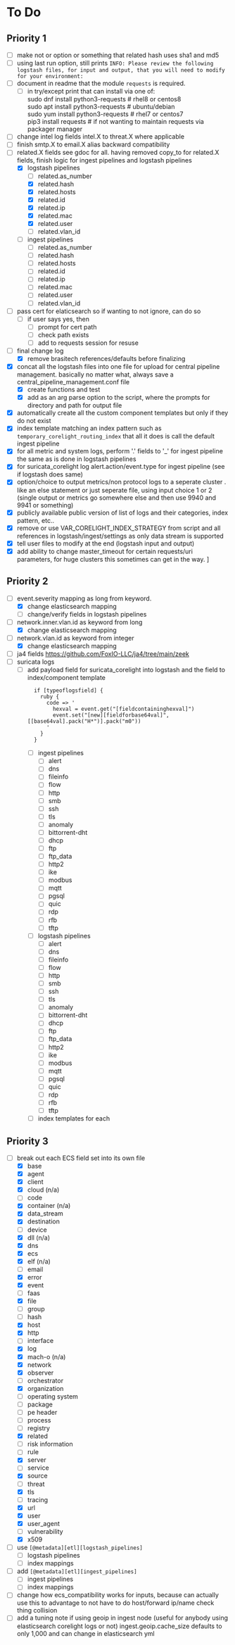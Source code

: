 # To Do

## Priority 1
- [ ] make not or option or something that related hash uses sha1 and md5 
- [ ] using last run option, still prints `INFO: Please review the following logstash files, for input and output, that you will need to modify for your environment:` 
- [ ] document in readme that the module `requests` is required.
  - [ ] in try/except print that can install via one of:  
sudo dnf install python3-requests # rhel8 or centos8  
sudo apt install python3-requests # ubuntu/debian  
sudo yum install python3-requests # rhel7 or centos7  
pip3 install requests # if not wanting to maintain requests via packager manager
- [ ] change intel log fields intel.X to threat.X where applicable
- [ ] finish smtp.X to email.X alias backward compatibility
- [ ] related.X fields see gdoc for all. having removed copy_to for related.X fields, finish logic for ingest pipelines and logstash pipelines
    - [x] logstash pipelines
        - [ ] related.as_number
        - [x] related.hash
        - [x] related.hosts
        - [x] related.id
        - [x] related.ip
        - [x] related.mac
        - [x] related.user
        - [ ] related.vlan_id
    - [ ] ingest pipelines
        - [ ] related.as_number
        - [ ] related.hash
        - [ ] related.hosts
        - [ ] related.id
        - [ ] related.ip
        - [ ] related.mac
        - [ ] related.user
        - [ ] related.vlan_id
- [ ] pass cert for elaticsearch so if wanting to not ignore, can do so
  - [ ] if user says yes, then
    - [ ] prompt for cert path
    - [ ] check path exists
    - [ ] add to requests session for resuse
- [ ] final change log
  - [x] remove brasitech references/defaults before finalizing
- [x] concat all the logstash files into one file for upload for central pipeline management. basically no matter what, always save a central_pipeline_management.conf file
    - [x] create functions and test
    - [x] add as an arg parse option to the script, where the prompts for directory and path for output file
- [x] automatically create all the custom component templates but only if they do not exist
- [x] index template matching an index pattern such as `temporary_corelight_routing_index` that all it does is call the default ingest pipeline
- [x] for all metric and system logs, perform '.' fields to '_' for ingest pipeline the same as is done in logstash pipelines
- [x] for suricata_corelight log alert.action/event.type for ingest pipeline (see if logstash does same)
- [x] option/choice to output metrics/non protocol logs to a seperate cluster . like an else statement or just seperate file, using input choice 1 or 2 (single output or metrics go somewhere else and then use 9940 and 9941 or something)
- [x] publicly available public version of list of logs and their categories, index pattern, etc..
- [x] remove or use VAR_CORELIGHT_INDEX_STRATEGY from script and all references in logstash/ingest/settings as only data stream is supported
- [x] tell user files to modify at the end (logstash input and output)
- [x] add ability to change master_timeout for certain requests/uri parameters, for huge clusters this sometimes can get in the way. ]

## Priority 2
- [ ] event.severity mapping as long from keyword.
  - [x] change elasticsearch mapping
  - [ ] change/verify fields in logstash pipelines
- [ ] network.inner.vlan.id as keyword from long
  - [x] change elasticsearch mapping
- [ ] network.vlan.id as keyword from integer
  - [x] change elasticsearch mapping
- [ ] ja4 fields https://github.com/FoxIO-LLC/ja4/tree/main/zeek
- [ ] suricata logs
    - [ ] add payload field for suricata_corelight into logstash and the field to index/component template
      ```
        if [typeoflogsfield] {
          ruby {
            code => '
              hexval = event.get("[fieldcontaininghexval]")
              event.set("[new][fieldforbase64val]", [[base64val].pack("H*")].pack("m0"))
            '
          }
        }
      ```
        - [ ] ingest pipelines
            - [ ] alert
            - [ ] dns
            - [ ] fileinfo
            - [ ] flow
            - [ ] http
            - [ ] smb
            - [ ] ssh
            - [ ] tls
            - [ ] anomaly
            - [ ] bittorrent-dht
            - [ ] dhcp
            - [ ] ftp
            - [ ] ftp_data
            - [ ] http2
            - [ ] ike
            - [ ] modbus
            - [ ] mqtt
            - [ ] pgsql
            - [ ] quic
            - [ ] rdp
            - [ ] rfb
            - [ ] tftp
        - [ ] logstash pipelines
            - [ ] alert
            - [ ] dns
            - [ ] fileinfo
            - [ ] flow
            - [ ] http
            - [ ] smb
            - [ ] ssh
            - [ ] tls
            - [ ] anomaly
            - [ ] bittorrent-dht
            - [ ] dhcp
            - [ ] ftp
            - [ ] ftp_data
            - [ ] http2
            - [ ] ike
            - [ ] modbus
            - [ ] mqtt
            - [ ] pgsql
            - [ ] quic
            - [ ] rdp
            - [ ] rfb
            - [ ] tftp
        - [ ] index templates for each

## Priority 3
- [ ] break out each ECS field set into its own file
  - [x] base
  - [x] agent
  - [x] client
  - [x] cloud (n/a)
  - [ ] code
  - [x] container (n/a)
  - [x] data_stream
  - [x] destination
  - [ ] device
  - [x] dll (n/a)
  - [x] dns
  - [x] ecs
  - [x] elf (n/a)
  - [ ] email
  - [x] error
  - [x] event
  - [ ] faas
  - [x] file
  - [ ] group
  - [ ] hash
  - [x] host
  - [x] http
  - [ ] interface
  - [x] log
  - [x] mach-o (n/a)
  - [x] network
  - [x] observer
  - [ ] orchestrator
  - [x] organization
  - [ ] operating system
  - [ ] package
  - [ ] pe header
  - [ ] process
  - [ ] registry
  - [x] related
  - [ ] risk information
  - [ ] rule
  - [x] server
  - [ ] service
  - [x] source
  - [ ] threat
  - [x] tls
  - [ ] tracing
  - [x] url
  - [x] user
  - [x] user_agent
  - [ ] vulnerability
  - [x] x509
- [ ] use `[@metadata][etl][logstash_pipelines]`
    - [ ] logstash pipelines
    - [ ] index mappings
- [ ] add `[@metadata][etl][ingest_pipelines]`
    - [ ] ingest pipelines
    - [ ] index mappings
- [ ] change how ecs_compatibility works for inputs, because can actually use this to advantage to not have to do host/forward ip/name check thing collision
- [ ] add a tuning note if using geoip in ingest node (useful for anybody using elasticsearch corelight logs or not) ingest.geoip.cache_size defaults to only 1,000 and can change in elasticsearch yml
